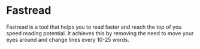 # Fastread
Fastread is a tool that helps you to read faster and reach the top of you speed reading potential. It achieves this by removing the need to move your eyes around and change lines every 10-25 words. 
